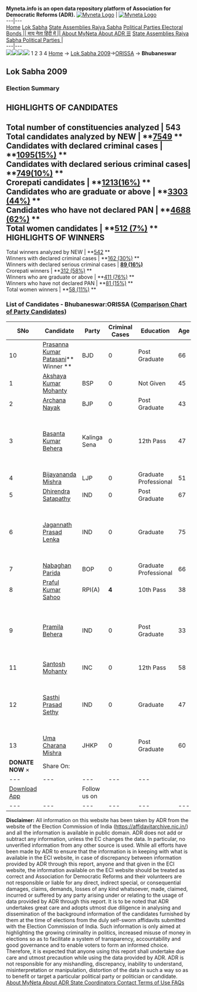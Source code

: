 **Myneta.info is an open data repository platform of Association for Democratic Reforms (ADR).**
[![Myneta Logo](https://www.myneta.info/lib/img/myneta-logo.png)](https://www.myneta.info/) | [![Myneta Logo](https://www.myneta.info/lib/img/adr-logo.png)](https://adrindia.org)  
---|---  
[Home](https://www.myneta.info/) [Lok Sabha](https://www.myneta.info/#ls "Lok Sabha") [ State Assemblies ](https://www.myneta.info/#sa "State Assemblies") [Rajya Sabha](https://www.myneta.info/#rs "Rajya Sabha") [Political Parties ](https://www.myneta.info/party "Political Parties") [ Electoral Bonds ](https://www.myneta.info/electoral_bonds "Electoral Bonds") [ || माय नेता हिंदी में || ](https://translate.google.co.in/translate?prev=hp&hl=en&js=y&u=www.myneta.info&sl=en&tl=hi&history_state0=) [ About MyNeta ](https://adrindia.org/content/about-myneta) [ About ADR ](https://adrindia.org/about-adr/who-we-are) [☰](javascript:void\(0\))
[ State Assemblies ](https://www.myneta.info/#sa "State Assemblies") [ Rajya Sabha ](https://www.myneta.info/#rs "Rajya Sabha") [ Political Parties ](https://www.myneta.info/party "Political Parties")
|   
---|---  
![](https://www.myneta.info/lib/img/banner/banner-1.png)![](https://www.myneta.info/lib/img/banner/banner-2.png)![](https://www.myneta.info/lib/img/banner/banner-3.png)![](https://www.myneta.info/lib/img/banner/banner-4.png)
1  2  3  4 
[Home](https://www.myneta.info/) → [Lok Sabha 2009](https://www.myneta.info/ls2009/)→[ORISSA](https://www.myneta.info/ls2009/index.php?action=show_constituencies&state_id=18) → **Bhubaneswar**
### 
## Lok Sabha 2009
###  Election Summary 
HIGHLIGHTS OF CANDIDATES  
---  
Total number of constituencies analyzed |  543   
Total candidates analyzed by NEW | **[7549](https://www.myneta.info/ls2009/index.php?action=summary&subAction=candidates_analyzed&sort=candidate#summary) **  
Candidates with declared criminal cases | **[1095(15%)](https://www.myneta.info/ls2009/index.php?action=summary&subAction=crime&sort=candidate#summary) **  
Candidates with declared serious criminal cases| **[749(10%)](https://www.myneta.info/ls2009/index.php?action=summary&subAction=serious_crime&sort=candidate#summary) **  
Crorepati candidates | **[1213(16%)](https://www.myneta.info/ls2009/index.php?action=summary&subAction=crorepati&sort=candidate#summary) **  
Candidates who are graduate or above | **[3303 (44%)](https://www.myneta.info/ls2009/index.php?action=summary&subAction=education&sort=candidate#summary) **  
Candidates who have not declared PAN | **[4688 (62%)](https://www.myneta.info/ls2009/index.php?action=summary&subAction=without_pan&sort=candidate#summary) **  
Total women candidates | **[512 (7%)](https://www.myneta.info/ls2009/index.php?action=summary&subAction=women_candidate&sort=candidate#summary) **  
HIGHLIGHTS OF WINNERS  
---  
Total winners analyzed by NEW | **[542](https://www.myneta.info/ls2009/index.php?action=summary&subAction=winner_analyzed&sort=candidate#summary) **  
Winners with declared criminal cases | **[162 (30%)](https://www.myneta.info/ls2009/index.php?action=summary&subAction=winner_crime&sort=candidate#summary) **  
Winners with declared serious criminal cases | **[89 (16%)](https://www.myneta.info/ls2009/index.php?action=summary&subAction=winner_serious_crime&sort=candidate#summary)**  
Crorepati winners | **[312 (58%)](https://www.myneta.info/ls2009/index.php?action=summary&subAction=winner_crorepati&sort=candidate#summary) **  
Winners who are graduate or above | **[411 (76%)](https://www.myneta.info/ls2009/index.php?action=summary&subAction=winner_education&sort=candidate#summary) **  
Winners who have not declared PAN | **[81 (15%)](https://www.myneta.info/ls2009/index.php?action=summary&subAction=winner_without_pan&sort=candidate#summary) **  
Total women winners | **[58 (11%)](https://www.myneta.info/ls2009/index.php?action=summary&subAction=winner_women&sort=candidate#summary) **  
### List of Candidates - Bhubaneswar:ORISSA ([Comparison Chart of Party Candidates](https://www.myneta.info/ls2009/comparisonchart.php?constituency_id=237))
SNo | Candidate| Party| Criminal Cases| Education| Age| Total Assets| Liabilities  
---|---|---|---|---|---|---|---  
10  | [Prasanna Kumar Patasani](https://www.myneta.info/ls2009/candidate.php?candidate_id=2066)** Winner ** | BJD | 0 | Post Graduate| 66 | Rs 14,77,178 ~ 14 Lacs+ | Rs 0 ~   
1  | [Akshaya Kumar Mohanty](https://www.myneta.info/ls2009/candidate.php?candidate_id=2655) | BSP | 0 | Not Given| 45 | Nil | Rs 0 ~   
2  | [Archana Nayak](https://www.myneta.info/ls2009/candidate.php?candidate_id=2067) | BJP | 0 | Post Graduate| 43 | Rs 5,45,000 ~ 5 Lacs+ | Rs 3,25,000 ~ 3 Lacs+  
3  | [Basanta Kumar Behera](https://www.myneta.info/ls2009/candidate.php?candidate_id=2445) | Kalinga Sena | 0 | 12th Pass| 47 | ![](https://myneta.info/image_v2.php?myneta_folder=ls2009&candidate_id=2445&col=ta) | ![](https://myneta.info/image_v2.php?myneta_folder=ls2009&candidate_id=2445&col=lia)  
4  | [Bijayananda Mishra](https://www.myneta.info/ls2009/candidate.php?candidate_id=2657) | LJP | 0 | Graduate Professional| 51 | Rs 26,800 ~ 26 Thou+ | Rs 0 ~   
5  | [Dhirendra Satapathy](https://www.myneta.info/ls2009/candidate.php?candidate_id=2653) | IND | 0 | Post Graduate| 67 | Rs 44,81,000 ~ 44 Lacs+ | Rs 18,00,000 ~ 18 Lacs+  
6  | [Jagannath Prasad Lenka](https://www.myneta.info/ls2009/candidate.php?candidate_id=2654) | IND | 0 | Graduate| 75 | ![](https://myneta.info/image_v2.php?myneta_folder=ls2009&candidate_id=2654&col=ta) | ![](https://myneta.info/image_v2.php?myneta_folder=ls2009&candidate_id=2654&col=lia)  
7  | [Nabaghan Parida](https://www.myneta.info/ls2009/candidate.php?candidate_id=2650) | BOP | 0 | Graduate Professional| 66 | Rs 1,12,37,000 ~ 1 Crore+ | Rs 0 ~   
8  | [Praful Kumar Sahoo](https://www.myneta.info/ls2009/candidate.php?candidate_id=2649) | RPI(A) | **4** | 10th Pass| 38 | Rs 15,000 ~ 15 Thou+ | Rs 0 ~   
9  | [Pramila Behera](https://www.myneta.info/ls2009/candidate.php?candidate_id=2690) | IND | 0 | Post Graduate| 33 | ![](https://myneta.info/image_v2.php?myneta_folder=ls2009&candidate_id=2690&col=ta) | ![](https://myneta.info/image_v2.php?myneta_folder=ls2009&candidate_id=2690&col=lia)  
11  | [Santosh Mohanty](https://www.myneta.info/ls2009/candidate.php?candidate_id=2065) | INC | 0 | 12th Pass| 58 | Rs 1,74,06,799 ~ 1 Crore+ | Rs 2,16,000 ~ 2 Lacs+  
12  | [Sasthi Prasad Sethy](https://www.myneta.info/ls2009/candidate.php?candidate_id=2651) | IND | 0 | Graduate| 47 | ![](https://myneta.info/image_v2.php?myneta_folder=ls2009&candidate_id=2651&col=ta) | ![](https://myneta.info/image_v2.php?myneta_folder=ls2009&candidate_id=2651&col=lia)  
13  | [Uma Charana Mishra](https://www.myneta.info/ls2009/candidate.php?candidate_id=2446) | JHKP | 0 | Post Graduate| 60 | Rs 1,00,09,450 ~ 1 Crore+ | Rs 3,500 ~ 3 Thou+  
|  **DONATE NOW** × |  Share On:  | [](https://api.whatsapp.com/send?text=https%3A%2F%2Fmyneta.info%2Fpunjab2022%2Findex.php%3Faction%3Dshow_constituencies%26state_id%3D19) | [](https://www.facebook.com/sharer/sharer.php?u=https%3A%2F%2Fmyneta.info%2Fpunjab2022%2Findex.php%3Faction%3Dshow_constituencies%26state_id%3D19) | [](https://twitter.com/share?url=https%3A%2F%2Fmyneta.info%2Fpunjab2022%2Findex.php%3Faction%3Dshow_constituencies%26state_id%3D19)  
---|---|---|---|---  
| [ Download App ](https://play.google.com/store/apps/details?id=com.webrosoft.myneta1&pcampaignid=pcampaignidMKT-Other-global-all-co-prtnr-py-PartBadge-Mar2515-1) | [](https://play.google.com/store/apps/details?id=com.webrosoft.myneta1&pcampaignid=pcampaignidMKT-Other-global-all-co-prtnr-py-PartBadge-Mar2515-1) |  Follow us on  | [](https://www.facebook.com/adrindia.org/) | [](https://twitter.com/adrspeaks) | [](https://groups.google.com/g/national-election-watch?hl=en&pli=1) | [](https://www.instagram.com/adrspeaks/) | [](https://www.youtube.com/user/adrspeaks) | [](https://sharechat.com/profile/adrspeaks)  
---|---|---|---|---|---|---|---|---  
**Disclaimer:** All information on this website has been taken by ADR from the website of the Election Commission of India (https://affidavitarchive.nic.in/) and all the information is available in public domain. ADR does not add or subtract any information, unless the EC changes the data. In particular, no unverified information from any other source is used. While all efforts have been made by ADR to ensure that the information is in keeping with what is available in the ECI website, in case of discrepancy between information provided by ADR through this report, anyone and that given in the ECI website, the information available on the ECI website should be treated as correct and Association for Democratic Reforms and their volunteers are not responsible or liable for any direct, indirect special, or consequential damages, claims, demands, losses of any kind whatsoever, made, claimed, incurred or suffered by any party arising under or relating to the usage of data provided by ADR through this report. It is to be noted that ADR undertakes great care and adopts utmost due diligence in analysing and dissemination of the background information of the candidates furnished by them at the time of elections from the duly self-sworn affidavits submitted with the Election Commission of India. Such information is only aimed at highlighting the growing criminality in politics, increased misuse of money in elections so as to facilitate a system of transparency, accountability and good governance and to enable voters to form an informed choice. Therefore, it is expected that anyone using this report shall undertake due care and utmost precaution while using the data provided by ADR. ADR is not responsible for any mishandling, discrepancy, inability to understand, misinterpretation or manipulation, distortion of the data in such a way so as to benefit or target a particular political party or politician or candidate. 
[ About MyNeta ](https://adrindia.org/content/about-myneta) [ About ADR ](https://adrindia.org/about-adr/who-we-are) [ State Coordinators ](https://adrindia.org/about-adr/state-coordinators) [ Contact ](https://adrindia.org/contact-us) [ Terms of Use ](https://adrindia.org/content/adr-terms-use) [ FAQs ](https://adrindia.org/content/faqs)
